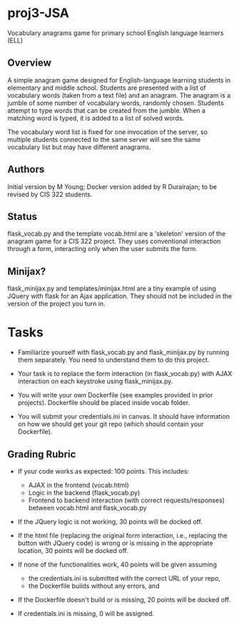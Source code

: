 # proj3-JSA
Vocabulary anagrams game for primary school English language learners (ELL)

## Overview

A simple anagram game designed for English-language learning students in elementary and middle school. Students are presented with a list of vocabulary words (taken from a text file) and an anagram. The anagram is a jumble of some number of vocabulary words, randomly chosen. Students attempt to type words that can be created from the jumble. When a matching word is typed, it is added to a list of solved words. 

The vocabulary word list is fixed for one invocation of the server, so multiple students connected to the same server will see the same vocabulary list but may  have different anagrams.

## Authors 

Initial version by M Young; Docker version added by R Durairajan; to be revised by CIS 322 students. 

## Status

flask_vocab.py and the template vocab.html are a 'skeleton' version of the anagram game for a CIS 322 project. They uses conventional interaction through a form, interacting only when the user submits the form. 

## Minijax? 

flask_minijax.py and templates/minijax.html are a tiny example of using JQuery with flask for an Ajax application. They should not be included in the version of the project you turn in. 

# Tasks

* Familiarize yourself with flask_vocab.py and flask_minijax.py by running them separately. You need to understand them to do this project.

* Your task is to replace the form interaction (in flask_vocab.py) with AJAX interaction on each keystroke using flask_minijax.py. 

* You will write your own Dockerfile (see examples provided in prior projects). Dockerfile should be placed inside vocab folder.

* You will submit your credentials.ini in canvas. It should have information on how we should get your git repo (which should contain your Dockerfile). 

## Grading Rubric

* If your code works as expected: 100 points. This includes:
	* AJAX in the frontend (vocab.html) 
	* Logic in the backend (flask_vocab.py)
	* Frontend to backend interaction (with correct requests/responses) between vocab.html and flask_vocab.py

* If the JQuery logic is not working, 30 points will be docked off. 

* If the html file (replacing the original form interaction, i.e., replacing the button with JQuery code) is wrong or is missing in the appropriate location, 30 points will be docked off.

* If none of the functionalities work, 40 points will be given assuming 
    * the credentials.ini is submitted with the correct URL of your repo, 
    * the Dockerfile builds without any errors, and 
    
* If the Dockerfile doesn't build or is missing, 20 points will be docked off.

* If credentials.ini is missing, 0 will be assigned.
